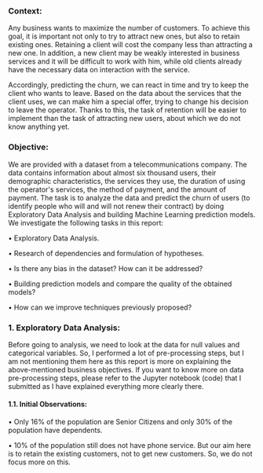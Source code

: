 
### Context:
Any business wants to maximize the number of customers. To achieve this goal, it is important not only to try to attract new ones, but also to retain existing ones. Retaining a client will cost the company less than attracting a new one. In addition, a new client may be weakly interested in business services and it will be difficult to work with him, while old clients already have the necessary data on interaction with the service.

Accordingly, predicting the churn, we can react in time and try to keep the client who wants to leave. Based on the data about the services that the client uses, we can make him a special offer, trying to change his decision to leave the operator. Thanks to this, the task of retention will be easier to implement than the task of attracting new users, about which we do not know anything yet. 

### Objective:

We are provided with a dataset from a telecommunications company. The data contains information about almost six thousand users, their demographic characteristics, the services they use, the duration of using the operator's services, the method of payment, and the amount of payment. The task is to analyze the data and predict the churn of users (to identify people who will and will not renew their contract) by doing Exploratory Data Analysis and building Machine Learning prediction models. We investigate the following tasks in this report:

• Exploratory Data Analysis.

• Research of dependencies and formulation of hypotheses.

• Is there any bias in the dataset? How can it be addressed?

• Building prediction models and compare the quality of the obtained models?

• How can we improve techniques previously proposed?

### 1. Exploratory Data Analysis:
Before going to analysis, we need to look at the data for null values and categorical variables. So, I performed a lot of pre-processing steps, but I am not mentioning them here as this report is more on explaining the above-mentioned business objectives. If you want to know more on data pre-processing steps, please refer to the Jupyter notebook (code) that I submitted as I have explained everything more clearly there.

#### 1.1.	Initial Observations:

•	Only 16% of the population are Senior Citizens and only 30% of the population have dependents.

•	10% of the population still does not have phone service. But our aim here is to retain the existing customers, not to get new customers. So, we do not focus more on this.


